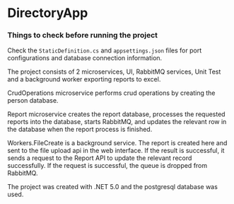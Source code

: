 # DirectoryApp

### Things to check before running the project

Check the `StaticDefinition.cs` and `appsettings.json` files for port configurations and database connection information.

The project consists of 2 microservices, UI, RabbitMQ services, Unit Test and a background worker exporting reports to excel.

CrudOperations microservice performs crud operations by creating the person database.

Report microservice creates the report database, processes the requested reports into the database, starts RabbitMQ, and updates the relevant row in the database when the report process is finished.

Workers.FileCreate is a background service. The report is created here and sent to the file upload api in the web interface. If the result is successful, it sends a request to the Report API to update the relevant record successfully. If the request is successful, the queue is dropped from RabbitMQ.

The project was created with .NET 5.0 and the postgresql database was used.
